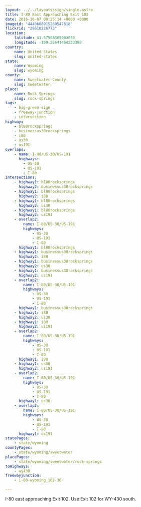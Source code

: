 ```yaml
---
layout: ../../layouts/sign/single.astro
title: I-80 East Approaching Exit 102
date: 2016-10-07 09:25:14 +0000 +0000
imageid: "4440608915280547618"
flickrid: "29610226773"
location:
    latitude: 41.57508365903033
    longitude: -109.26641464233398
country:
    name: United States
    slug: united-states
state:
    name: Wyoming
    slug: wyoming
county:
    name: Sweetwater County
    slug: sweetwater
place:
    name: Rock Springs
    slug: rock-springs
tags:
    - big-green-sign
    - freeway-junction
    - intersection
highway:
    - bl80rocksprings
    - businessus30rocksprings
    - i80
    - us30
    - us191
overlaps:
    - name: I-80/US-30/US-191
      highways:
        - US-30
        - US-191
        - I-80
intersections:
    - highway1: bl80rocksprings
      highway2: businessus30rocksprings
    - highway1: bl80rocksprings
      highway2: i80
    - highway1: bl80rocksprings
      highway2: us30
    - highway1: bl80rocksprings
      highway2: us191
    - overlap2:
        name: I-80/US-30/US-191
        highways:
            - US-30
            - US-191
            - I-80
      highway1: bl80rocksprings
    - highway1: businessus30rocksprings
      highway2: i80
    - highway1: businessus30rocksprings
      highway2: us30
    - highway1: businessus30rocksprings
      highway2: us191
    - overlap2:
        name: I-80/US-30/US-191
        highways:
            - US-30
            - US-191
            - I-80
      highway1: businessus30rocksprings
    - highway1: i80
      highway2: us30
    - highway1: i80
      highway2: us191
    - overlap2:
        name: I-80/US-30/US-191
        highways:
            - US-30
            - US-191
            - I-80
      highway1: i80
    - highway1: us30
      highway2: us191
    - overlap2:
        name: I-80/US-30/US-191
        highways:
            - US-30
            - US-191
            - I-80
      highway1: us30
    - overlap2:
        name: I-80/US-30/US-191
        highways:
            - US-30
            - US-191
            - I-80
      highway1: us191
statePages:
    - state/wyoming
countyPages:
    - state/wyoming/sweetwater
placePages:
    - state/wyoming/sweetwater/rock-springs
toHighways:
    - wy430
freewayjunction:
    - i-80-wyoming_102-36

---
```

I-80 east approaching Exit 102.  Use Exit 102 for WY-430 south.